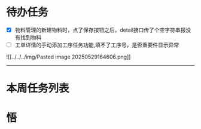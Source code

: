 # 待办任务
- [x] 物料管理的新建物料时，点了保存按钮之后，detail接口传了个空字符串报没有找到物料
- [ ] 工单详情的手动添加工序任务功能,填不了工序号，是否重要件显示异常

![[../../../img/Pasted image 20250529164606.png]]


------
# 本周任务列表



# 悟